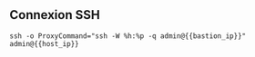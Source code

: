 #

## Connexion SSH

```
ssh -o ProxyCommand="ssh -W %h:%p -q admin@{{bastion_ip}}" admin@{{host_ip}}
```